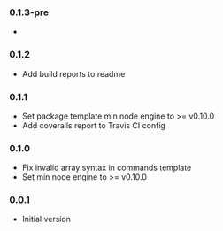 ### 0.1.3-pre
*

### 0.1.2
* Add build reports to readme

### 0.1.1
* Set package template min node engine to >= v0.10.0
* Add coveralls report to Travis CI config

### 0.1.0
* Fix invalid array syntax in commands template
* Set min node engine to >= v0.10.0

### 0.0.1
* Initial version
